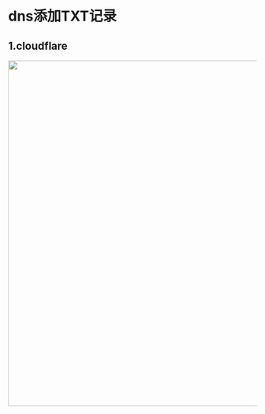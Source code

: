 # dns添加TXT记录
## 1.cloudflare
<img src="https://raw.githubusercontent.com/Reewindy/v2ray-agent/master/fodder/cloudflare/cloudflare_dns_txt.png" width=700>
